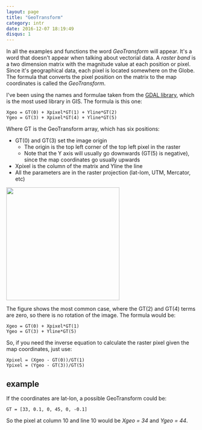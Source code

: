 ```yaml
---
layout: page
title: "GeoTransform"
category: intr
date: 2016-12-07 18:19:49
disqus: 1
---
```

In all the examples and functions the word *GeoTransform* will appear. It's a word that doesn't appear when talking about vectorial data. A *raster band* is a two dimension matrix with the magnitude value at each position or pixel. Since it's geographical data, each pixel is located somewhere on the Globe. The formula that converts the pixel position on the matrix to the map coordinates is called the *GeoTransform*.

I've been using the names and formulae taken from the [GDAL library](http://www.gdal.org/gdal_datamodel.html), which is the most used library in GIS. The formula is this one:

    Xgeo = GT(0) + Xpixel*GT(1) + Yline*GT(2)
    Ygeo = GT(3) + Xpixel*GT(4) + Yline*GT(5)

Where GT is the GeoTransform array, which has six positions:

* GT(0) and GT(3) set the image origin
  * The origin is the top left corner of the top left pixel in the raster
  * Note that the Y axis will usually go downwards (GT(5) is negative), since the map coordinates go usually upwards
* Xpixel is the column of the matrix and Yline the line
* All the parameters are in the raster projection (lat-lom, UTM, Mercator, etc)

<img src="{{ site.baseurl }}/images/geotransform/geotransform.svg" width="300" />

The figure shows the most common case, where the GT(2) and GT(4) terms are zero, so there is no rotation of the image. The formula would be:

    Xgeo = GT(0) + Xpixel*GT(1)
    Ygeo = GT(3) + Yline*GT(5)

So, if you need the inverse equation to calculate the raster pixel given the map coordinates, just use:

    Xpixel = (Xgeo - GT(0))/GT(1)
    Ypixel = (Ygeo - GT(3))/GT(5)


example
-------

If the coordinates are lat-lon, a possible GeoTransform could be:

    GT = [33, 0.1, 0, 45, 0, -0.1]

So the pixel at column 10 and line 10 would be *Xgeo = 34* and *Ygeo = 44*.
